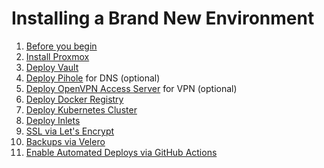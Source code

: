 # Installing a Brand New Environment

1. [Before you begin](./installation/before-you-begin.md)
1. [Install Proxmox](./installation/proxmox.md)
1. [Deploy Vault](./installation/vault.md)
1. [Deploy Pihole](./installation/pihole.md) for DNS (optional)
1. [Deploy OpenVPN Access Server](./installation/openvpn-as.md) for VPN (optional)
1. [Deploy Docker Registry](./installation/docker-registry.md)
1. [Deploy Kubernetes Cluster](./installation/kubernetes.md)
1. [Deploy Inlets](./installation/inlets.md)
1. [SSL via Let's Encrypt](./installation/lets-encrypt.md)
1. [Backups via Velero](./installation/velero.md)
1. [Enable Automated Deploys via GitHub Actions](./installation/github-actions.md)
